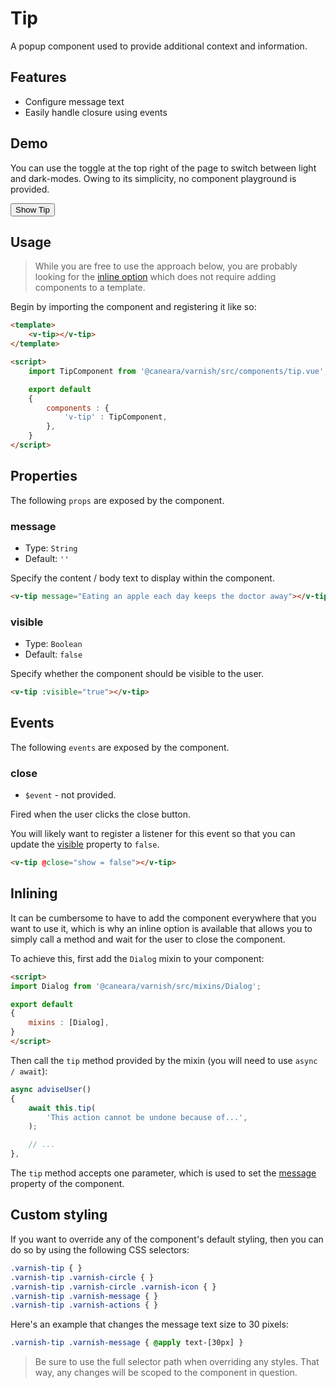 # Tip

A popup component used to provide additional context and information.

## Features

* Configure message text
* Easily handle closure using events

## Demo

You can use the toggle at the top right of the page to switch between light and dark-modes. Owing to its simplicity, no component playground is provided.

<!-- Setup -->
<script setup>
    import { ref } from 'vue';
    import TipComponent from '../../src/components/tip.vue';

    let show = ref(false);
</script>

<!-- Demo -->
<div class="bg-gray-100 dark:bg-black flex justify-center rounded-md p-6 mt-8">
    <ClientOnly>
        <TipComponent :visible="show" @close="show = false" message="Eating an apple each day keeps the doctor away, but eat more than one and you might feel ill."></TipComponent>
    </ClientOnly>
    <button @click="show = true"
            class="bg-sky-700 text-white px-3 py-1 mt-10 mb-12 rounded-md">
        Show Tip
    </button>
</div>

## Usage

> While you are free to use the approach below, you are probably looking for the [inline option](#inlining) which does not require adding components to a template.

Begin by importing the component and registering it like so:

```html
<template>
    <v-tip></v-tip>
</template>

<script>
    import TipComponent from '@caneara/varnish/src/components/tip.vue';

    export default
    {
        components : {
            'v-tip' : TipComponent,
        },
    }
</script>
```

## Properties

The following `props` are exposed by the component.

### message

- Type: `String`
- Default: `''`

Specify the content / body text to display within the component.

```html
<v-tip message="Eating an apple each day keeps the doctor away"></v-tip>
```

### visible

- Type: `Boolean`
- Default: `false`

Specify whether the component should be visible to the user.

```html
<v-tip :visible="true"></v-tip>
```

## Events

The following `events` are exposed by the component.

### close

- `$event` - not provided.

Fired when the user clicks the close button.

You will likely want to register a listener for this event so that you can update the [visible](#visible) property to `false`.

```html
<v-tip @close="show = false"></v-tip>
```

## Inlining

It can be cumbersome to have to add the component everywhere that you want to use it, which is why an inline option is available that allows you to simply call a method and wait for the user to close the component.

To achieve this, first add the `Dialog` mixin to your component:

```html
<script>
import Dialog from '@caneara/varnish/src/mixins/Dialog';

export default
{
    mixins : [Dialog],
}
</script>
```

Then call the `tip` method provided by the mixin (you will need to use `async / await`):

```js
async adviseUser()
{
    await this.tip(
        'This action cannot be undone because of...',
    );

    // ...
},
```

The `tip` method accepts one parameter, which is used to set the [message](#message) property of the component.

## Custom styling

If you want to override any of the component's default styling, then you can do so by using the following CSS selectors:

```css
.varnish-tip { }
.varnish-tip .varnish-circle { }
.varnish-tip .varnish-circle .varnish-icon { }
.varnish-tip .varnish-message { }
.varnish-tip .varnish-actions { }
```

Here's an example that changes the message text size to 30 pixels:

```css
.varnish-tip .varnish-message { @apply text-[30px] }
```

> Be sure to use the full selector path when overriding any styles. That way, any changes will be scoped to the component in question.